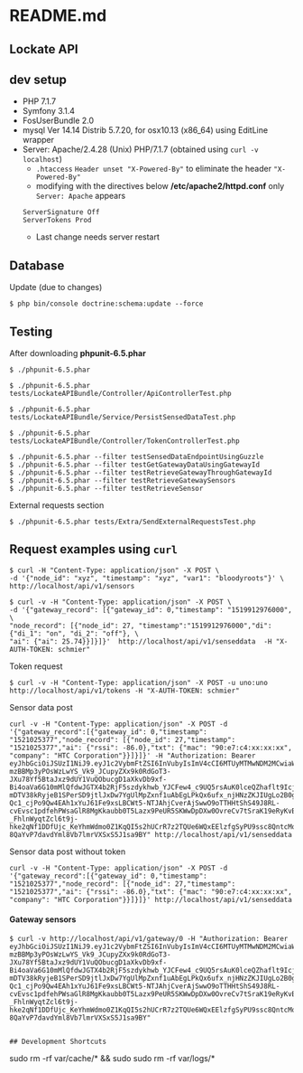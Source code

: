 # README.md

## Lockate API

## dev setup
- PHP 7.1.7
- Symfony 3.1.4
- FosUserBundle 2.0
- mysql  Ver 14.14 Distrib 5.7.20, for osx10.13 (x86_64) using EditLine wrapper
- Server: Apache/2.4.28 (Unix) PHP/7.1.7 (obtained using `curl -v localhost`)
    - `.htaccess` `Header unset "X-Powered-By"` to eliminate the header `"X-Powered-By"`
    - modifying with the directives below **/etc/apache2/httpd.conf** only `Server: Apache` appears
    ```
    ServerSignature Off
    ServerTokens Prod
    ```
    - Last change needs server restart

## Database
Update (due to changes)
```
$ php bin/console doctrine:schema:update --force
```
   
## Testing

After downloading **phpunit-6.5.phar**
```
$ ./phpunit-6.5.phar 
```
```
$ ./phpunit-6.5.phar tests/LockateAPIBundle/Controller/ApiControllerTest.php 
```
```
$ ./phpunit-6.5.phar tests/LockateAPIBundle/Service/PersistSensedDataTest.php
```
```
$ ./phpunit-6.5.phar tests/LockateAPIBundle/Controller/TokenControllerTest.php 
```
```
$ ./phpunit-6.5.phar --filter testSensedDataEndpointUsingGuzzle
$ ./phpunit-6.5.phar --filter testGetGatewayDataUsingGatewayId
$ ./phpunit-6.5.phar --filter testRetrieveGatewayThroughGatewayId
$ ./phpunit-6.5.phar --filter testRetrieveGatewaySensors
$ ./phpunit-6.5.phar --filter testRetrieveSensor
```

External requests section
```
$ ./phpunit-6.5.phar tests/Extra/SendExternalRequestsTest.php 
```

## Request examples using `curl`
```
$ curl -H "Content-Type: application/json" -X POST \
-d '{"node_id": "xyz", "timestamp": "xyz", "var1": "bloodyroots"}' \ 
http://localhost/api/v1/sensors
```
```
$ curl -v -H "Content-Type: application/json" -X POST \
-d '{"gateway_record": [{"gateway_id": 0,"timestamp": "1519912976000", \
"node_record": [{"node_id": 27, "timestamp":"1519912976000","di": {"di_1": "on", "di_2": "off"}, \
"ai": {"ai": 25.74}}]}]}'  http://localhost/api/v1/senseddata  -H "X-AUTH-TOKEN: schmier"
```

Token request
```
$ curl -v -H "Content-Type: application/json" -X POST -u uno:uno http://localhost/api/v1/tokens -H "X-AUTH-TOKEN: schmier"
```

Sensor data post
```
curl -v -H "Content-Type: application/json" -X POST -d '{"gateway_record":[{"gateway_id": 0,"timestamp": "1521025377","node_record": [{"node_id": 27,"timestamp": "1521025377","ai": {"rssi": -86.0},"txt": {"mac": "90:e7:c4:xx:xx:xx", "company": "HTC Corporation"}}]}]}' -H "Authorization: Bearer eyJhbGciOiJSUzI1NiJ9.eyJ1c2VybmFtZSI6InVubyIsImV4cCI6MTUyMTMwNDM2MCwiaWF0IjoxNTIxMzAwNzYwfQ.w9Tb9XOz56T4kQSs_xF-mzBBMp3yPOsWzLwYS_Vk9_JCupyZXx9k0RdGoT3-JXu78Yf5BtaJxz9dUY1VuQObucgD1aXkvDb9xf-Bi4oaVa6G10mMlQfdwJGTX4b2RjF5szdykhwb_YJCFew4_c9UQ5rsAuK0lceQZhaflt9IcjA7jJgu3kfQS8XmX3MAv5lzMfmXe9QL-mDTV38kRyjeB1SPerSD9jtlJxDw7YgUlMpZxnf1uAbEgLPkQx6ufx_njHNzZKJIUgLo2B0gFwQJ5HEz9fpMQIPI0pPdbAPSLO9d5DnlwneKd0q_L0hX1xf2vjcDM-Qc1_cjPo9Qw4EAh1xYuJ61Fe9xsLBCWt5-NTJAhjCverAjSwwO9oTTHHtShS49J8RL-cvEvsc1pdfehPWsaGlR8MgKkaubb0T5Lazx9PeUR5SKWwDpDXw0OvreCv7tSraK19eRyKvBfBlz2ZlXrQuYFYaiRI4_rpAzQOBzTkql5Dk6hqKPD7E95w6eWWTdHE6hqok-_FhlnWyqtZcl6t9j-hke2qNf1DDfUjc_KeYhmWdmo0Z1KqQI5s2hUCrR7z2TQUe6WQxEElzfgSyPU9ssc8QntcMomCk8m6iK7nu2hV1dXeQT2paA2VXdxvEWLGw2-8QaYvP7davdYml8Vb7lmrVXSxS5J1sa9BY" http://localhost/api/v1/senseddata
```

Sensor data post without token
```
curl -v -H "Content-Type: application/json" -X POST -d '{"gateway_record":[{"gateway_id": 0,"timestamp": "1521025377","node_record": [{"node_id": 27,"timestamp": "1521025377","ai": {"rssi": -86.0},"txt": {"mac": "90:e7:c4:xx:xx:xx", "company": "HTC Corporation"}}]}]}' http://localhost/api/v1/senseddata
```

#### Gateway sensors

```
$ curl -v http://localhost/api/v1/gateway/0 -H "Authorization: Bearer eyJhbGciOiJSUzI1NiJ9.eyJ1c2VybmFtZSI6InVubyIsImV4cCI6MTUyMTMwNDM2MCwiaWF0IjoxNTIxMzAwNzYwfQ.w9Tb9XOz56T4kQSs_xF-mzBBMp3yPOsWzLwYS_Vk9_JCupyZXx9k0RdGoT3-JXu78Yf5BtaJxz9dUY1VuQObucgD1aXkvDb9xf-Bi4oaVa6G10mMlQfdwJGTX4b2RjF5szdykhwb_YJCFew4_c9UQ5rsAuK0lceQZhaflt9IcjA7jJgu3kfQS8XmX3MAv5lzMfmXe9QL-mDTV38kRyjeB1SPerSD9jtlJxDw7YgUlMpZxnf1uAbEgLPkQx6ufx_njHNzZKJIUgLo2B0gFwQJ5HEz9fpMQIPI0pPdbAPSLO9d5DnlwneKd0q_L0hX1xf2vjcDM-Qc1_cjPo9Qw4EAh1xYuJ61Fe9xsLBCWt5-NTJAhjCverAjSwwO9oTTHHtShS49J8RL-cvEvsc1pdfehPWsaGlR8MgKkaubb0T5Lazx9PeUR5SKWwDpDXw0OvreCv7tSraK19eRyKvBfBlz2ZlXrQuYFYaiRI4_rpAzQOBzTkql5Dk6hqKPD7E95w6eWWTdHE6hqok-_FhlnWyqtZcl6t9j-hke2qNf1DDfUjc_KeYhmWdmo0Z1KqQI5s2hUCrR7z2TQUe6WQxEElzfgSyPU9ssc8QntcMomCk8m6iK7nu2hV1dXeQT2paA2VXdxvEWLGw2-8QaYvP7davdYml8Vb7lmrVXSxS5J1sa9BY"
```
```

## Development Shortcuts
```
sudo rm -rf var/cache/* && sudo sudo rm -rf var/logs/*
```

